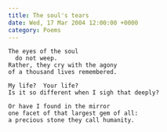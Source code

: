 ```yaml
---
title: The soul's tears
date: Wed, 17 Mar 2004 12:00:00 +0000
category: Poems
---
```


    The eyes of the soul  
      do not weep.  
    Rather, they cry with the agony  
    of a thousand lives remembered.

    My life?  Your life?  
    Is it so different when I sigh that deeply?

    Or have I found in the mirror  
    one facet of that largest gem of all:  
    a precious stone they call humanity.


